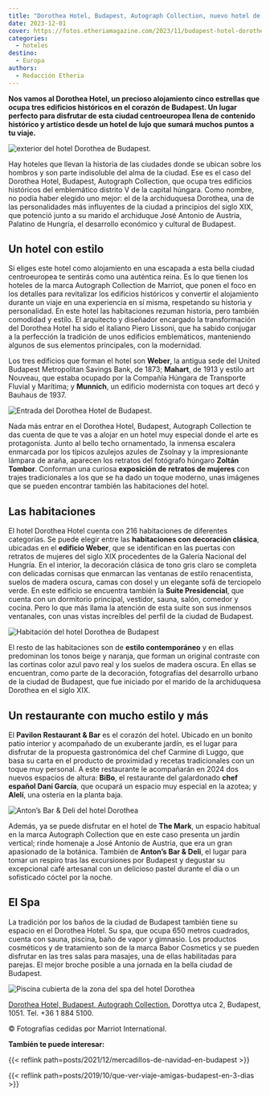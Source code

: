 ```yaml
---
title: "Dorothea Hotel, Budapest, Autograph Collection, nuevo hotel de lujo en la capital húngara"
date: 2023-12-01
cover: https://fotos.etheriamagazine.com/2023/11/budapest-hotel-dorothea-hall.jpg
categories: 
  - hoteles
destino: 
  - Europa
authors: 
  - Redacción Etheria
---
```


**Nos vamos al Dorothea Hotel, un precioso alojamiento cinco estrellas que ocupa tres 
edificios históricos en el corazón de Budapest. Un lugar perfecto para disfrutar de esta 
ciudad centroeuropea llena de contenido histórico y artístico desde un hotel de lujo que 
sumará muchos puntos a tu viaje.** 

![exterior del hotel Dorothea de Budapest.](https://fotos.etheriamagazine.com/2023/11/budapest-dorothea-hotel-exterior.jpg "Dorothea Hotel, Budapest, Autograph Collection.")

Hay hoteles que llevan la historia de las ciudades donde se ubican sobre los hombros y 
son parte indisoluble del alma de la ciudad. Ese es el caso del Dorothea Hotel, 
Budapest, Autograph Collection, que ocupa tres edificios históricos del emblemático 
distrito V de la capital húngara. Como nombre, no podía haber elegido uno mejor: el de 
la archiduquesa Dorothea, una de las personalidades más influyentes de la ciudad a 
principios del siglo XIX, que potenció junto a su marido el archiduque José Antonio de 
Austria, Palatino de Hungría, el desarrollo económico y cultural de Budapest. 

## Un hotel con estilo

Si eliges este hotel como alojamiento en una escapada a esta bella ciudad centroeuropea 
te sentirás como una auténtica reina. Es lo que tienen los hoteles de la marca Autograph 
Collection de Marriot, que ponen el foco en los detalles para revitalizar los edificios 
históricos y convertir el alojamiento durante un viaje en una experiencia en sí misma, 
respetando su historia y personalidad. En este hotel las habitaciones rezuman historia, 
pero también comodidad y estilo. El arquitecto y diseñador encargado la transformación 
del Dorothea Hotel ha sido el italiano Piero Lissoni, que ha sabido conjugar a la 
perfección la tradición de unos edificios emblemáticos, manteniendo algunos de sus 
elementos principales, con la modernidad. 

Los tres edificios que forman el hotel son **Weber**, la antigua sede del United 
Budapest Metropolitan Savings Bank, de 1873; **Mahart**, de 1913 y estilo art Nouveau, 
que estaba ocupado por la Compañía Húngara de Transporte Fluvial y Marítima; y 
**Munnich**, un edificio modernista con toques art decó y Bauhaus de 1937. 

![Entrada del Dorothea Hotel de Budapest.](https://fotos.etheriamagazine.com/2023/11/budapest-hotel-dorothea-hall.jpg "Entrada del Dorothea Hotel de Budapest.")

Nada más entrar en el Dorothea Hotel, Budapest, Autograph Collection te das cuenta de 
que te vas a alojar en un hotel muy especial donde el arte es protagonista. Junto al 
bello techo ornamentado, la inmensa escalera enmarcada por los típicos azulejos azules 
de Zsolnay y la impresionante lámpara de araña, aparecen los retratos del fotógrafo 
húngaro **Zoltán Tombor**. Conforman una curiosa **exposición de retratos de mujeres** 
con trajes tradicionales a los que se ha dado un toque moderno, unas imágenes que se 
pueden encontrar también las habitaciones del hotel. 

## Las habitaciones

El hotel Dorothea Hotel cuenta con 216 habitaciones de diferentes categorías. Se puede 
elegir entre las **habitaciones con decoración clásica**, ubicadas en el **edificio 
Weber**, que se identifican en las puertas con retratos de mujeres del siglo XIX 
procedentes de la Galería Nacional del Hungría. En el interior, la decoración clásica de 
tono gris claro se completa con delicadas cornisas que enmarcan las ventanas de estilo 
renacentista, suelos de madera oscura, camas con dosel y un elegante sofá de terciopelo 
verde. En este edificio se encuentra también la **Suite Presidencial**, que cuenta con 
un dormitorio principal, vestidor, sauna, salón, comedor y cocina. Pero lo que más llama 
la atención de esta suite son sus inmensos ventanales, con unas vistas increíbles del 
perfil de la ciudad de Budapest. 

![Habitación del hotel Dorothea de Budapest](https://fotos.etheriamagazine.com/2023/11/budapest-dorothea-habitacion.jpg "Habitación del hotel Dorothea.")

El resto de las habitaciones son de **estilo contemporáneo** y en ellas predominan los 
tonos beige y naranja, que forman un original contraste con las cortinas color azul pavo 
real y los suelos de madera oscura. En ellas se encuentran, como parte de la decoración, 
fotografías del desarrollo urbano de la ciudad de Budapest, que fue iniciado por el 
marido de la archiduquesa Dorothea en el siglo XIX. 

## Un restaurante con mucho estilo y más

El **Pavilon Restaurant & Bar** es el corazón del hotel. Ubicado en un bonito patio 
interior y acompañado de un exuberante jardín, es el lugar para disfrutar de la 
propuesta gastronómica del chef Carmine di Luggo, que basa su carta en el producto de 
proximidad y recetas tradicionales con un toque muy personal. A este restaurante le 
acompañarán en 2024 dos nuevos espacios de altura: **BiBo**, el restaurante del 
galardonado **chef español Dani García**, que ocupará un espacio muy especial en la 
azotea; y **Alelí**, una ostería en la planta baja. 

![Anton’s Bar & Deli del hotel Dorothea](https://fotos.etheriamagazine.com/2023/11/budapest-dorothea-Anton-Bar.jpg "Anton’s Bar & Deli.")

Además, ya se puede disfrutar en el hotel de **The Mark**, un espacio habitual en la 
marca Autograph Collection que en este caso presenta un jardín vertical; rinde homenaje 
a José Antonio de Austria, que era un gran apasionado de la botánica. También de 
**Anton’s Bar & Deli**, el lugar para tomar un respiro tras las excursiones por Budapest 
y degustar su excepcional café artesanal con un delicioso pastel durante el día o un 
sofisticado cóctel por la noche. 

## El Spa

La tradición por los baños de la ciudad de Budapest también tiene su espacio en el 
Dorothea Hotel. Su spa, que ocupa 650 metros cuadrados, cuenta con sauna, piscina, baño 
de vapor y gimnasio. Los productos cosméticos y de tratamiento son de la marca Babor 
Cosmetics y se pueden disfrutar en las tres salas para masajes, una de ellas habilitadas 
para parejas. El mejor broche posible a una jornada en la bella ciudad de Budapest. 

![Piscina cubierta de la zona del spa del hotel Dorothea](https://fotos.etheriamagazine.com/2023/11/budapest-hotel-dorothea-spa-piscina.jpg "Piscina cubierta de la zona del spa.")

[Dorothea Hotel, Budapest, Autograph 
Collection.](https://www.marriott.com/en-us/hotels/budkc-dorothea-hotel-budapest-autograph-collection/overview/) 
Dorottya utca 2, Budapest, 1051. Tel. +36 1 884 5100. 

© Fotografías cedidas por Marriot International. 

**También te puede interesar:** 

{{< reflink path=posts/2021/12/mercadillos-de-navidad-en-budapest >}} 

{{< reflink path=posts/2019/10/que-ver-viaje-amigas-budapest-en-3-dias >}}
